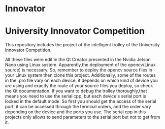 # Innovator

# University Innovator Competition

This repository includes the project of the intelligent trolley of the University Innovator Competition.

All these files were edit in the Qt Creator presented in the Nvidia Jetson Nano using Linux system.
Apparently,the deployment of the opencv(Linux source) is necessary. So, remember to deploy the opencv source files in your Linux system then clone this project.
Additionally, some of the routes in the .pro file vary on each device, it depends on which kind of device you are using and exactly the route of your source files you deploy, so check the Qt documentation.
If you want to debug the trolley thoroughly,that means you need to use the serial cpp, but each device's serial port is locked in the default mode. So first you should get the access of the serial port, it can be accessed through the terminal orders, and the order vary depending on the device and the ports you use. The serial cpp in this projects only allows to send parameters to the serial port but not to get from it.
